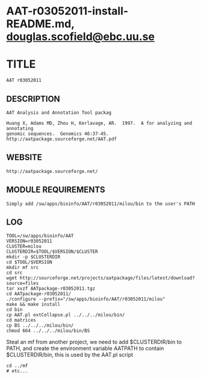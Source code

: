 # AAT-r03052011-install-README.md, douglas.scofield@ebc.uu.se

TITLE
=====

    AAT r03052011

DESCRIPTION
-----------

    AAT Analysis and Annotation Tool packag

    Huang X, Adams MD, Zhou H, Kerlavage, AR.  1997.  A for analyzing and annotating
    genomic sequences.  Genomics 46:37-45. http://aatpackage.sourceforge.net/AAT.pdf

WEBSITE
-------

    http://aatpackage.sourceforge.net/

MODULE REQUIREMENTS
-------------------

    Simply add /sw/apps/bioinfo/AAT/r03052011/milou/bin to the user's PATH

LOG
---

    TOOL=/sw/apps/bioinfo/AAT
    VERSION=r03052011
    CLUSTER=milou
    CLUSTERDIR=$TOOL/$VERSION/$CLUSTER
    mkdir -p $CLUSTERDIR
    cd $TOOL/$VERSION
    mkdir mf src
    cd src
    wget http://sourceforge.net/projects/aatpackage/files/latest/download?source=files
    tar xvzf AATpackage-r03052011.tgz
    cd AATpackage-r03052011/
    ./configure --prefix="/sw/apps/bioinfo/AAT/r03052011/milou"
    make && make install
    cd bin
    cp AAT.pl extCollapse.pl ../../../milou/bin/
    cd matrices
    cp BS ../../../milou/bin/
    chmod 664 ../../../milou/bin/BS

Steal an mf from another project, we need to add $CLUSTERDIR/bin to PATH, and
create the environment variable AATPATH to contain $CLUSTERDIR/bin, this is used
by the AAT.pl script

    cd ../mf
    # etc...

